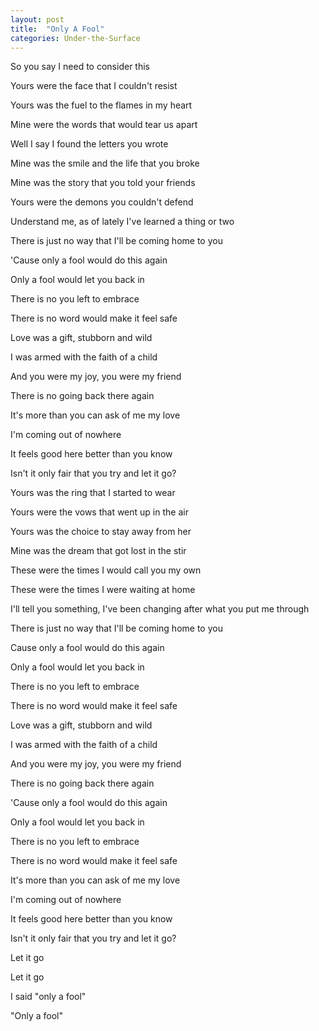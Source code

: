 ```yaml
---
layout: post
title:  "Only A Fool"
categories: Under-the-Surface
---
```



So you say I need to consider this

Yours were the face that I couldn't resist

Yours was the fuel to the flames in my heart

Mine were the words that would tear us apart


Well I say I found the letters you wrote

Mine was the smile and the life that you broke

Mine was the story that you told your friends

Yours were the demons you couldn't defend


Understand me, as of lately I've learned a thing or two

There is just no way that I'll be coming home to you


'Cause only a fool would do this again

Only a fool would let you back in

There is no you left to embrace

There is no word would make it feel safe

Love was a gift, stubborn and wild

I was armed with the faith of a child

And you were my joy, you were my friend

There is no going back there again


It's more than you can ask of me my love

I'm coming out of nowhere

It feels good here better than you know

Isn't it only fair that you try and let it go?


Yours was the ring that I started to wear

Yours were the vows that went up in the air

Yours was the choice to stay away from her

Mine was the dream that got lost in the stir


These were the times I would call you my own

These were the times I were waiting at home

I'll tell you something, I've been changing after what you put me through

There is just no way that I'll be coming home to you


Cause only a fool would do this again

Only a fool would let you back in

There is no you left to embrace

There is no word would make it feel safe

Love was a gift, stubborn and wild

I was armed with the faith of a child

And you were my joy, you were my friend

There is no going back there again


'Cause only a fool would do this again

Only a fool would let you back in

There is no you left to embrace

There is no word would make it feel safe


It's more than you can ask of me my love

I'm coming out of nowhere

It feels good here better than you know

Isn't it only fair that you try and let it go?


Let it go

Let it go

I said "only a fool"

"Only a fool"